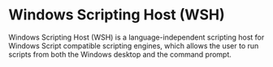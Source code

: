 # Windows Scripting Host (WSH)

Windows Scripting Host (WSH) is a language-independent scripting host for
Windows Script compatible scripting engines, which allows the user to run
scripts from both the Windows desktop and the command prompt.